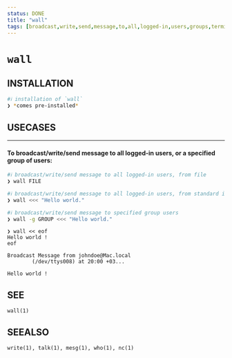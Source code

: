 ```yaml
---
status: DONE
title: "wall"
tags: [broadcast,write,send,message,to,all,logged-in,users,groups,terminals,devices]
---
```


# `wall`

## INSTALLATION


```bash
#ℹ︎ installation of `wall`
❯ *comes pre-installed*
```


## USECASES

----
#### To broadcast/write/send message to all logged-in users, or a specified group of users:


```bash
#ℹ︎ broadcast/write/send message to all logged-in users, from file
❯ wall FILE
```



```bash
#ℹ︎ broadcast/write/send message to all logged-in users, from standard input
❯ wall <<< "Hello world."
```



```bash
#ℹ︎ broadcast/write/send message to specified group users
❯ wall -g GROUP <<< "Hello world."
```


    ❯ wall << eof
    Hello world !
    eof

    Broadcast Message from johndoe@Mac.local
            (/dev/ttys008) at 20:00 +03...

    Hello world !


## SEE

    wall(1)

## SEEALSO

    write(1), talk(1), mesg(1), who(1), nc(1)

